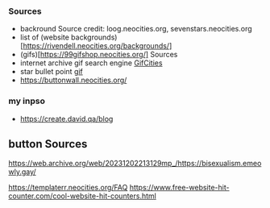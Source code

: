 



### Sources
- backround Source credit: loog.neocities.org, sevenstars.neocities.org
- list of (website backgrounds)[https://rivendell.neocities.org/backgrounds/]
- (gifs)[https://99gifshop.neocities.org/] Sources
- internet archive gif search engine [GifCities](https://gifcities.org/)
- star bullet point [gif](https://web.archive.org/web/20091027080119/http://es.geocities.com/sergiojam1/relato3.html)
- https://buttonwall.neocities.org/
### my inpso

- https://create.david.qa/blog

## button Sources
https://web.archive.org/web/20231202213129mp_/https://bisexualism.emeowly.gay/

https://templaterr.neocities.org/FAQ
https://www.free-website-hit-counter.com/cool-website-hit-counters.html